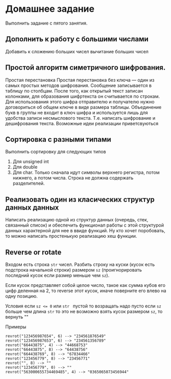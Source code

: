 # Домашнее задание
Выполнить задание с пятого занятия.

## Дополнить к работу с большими числами
Добавить к сложению больших чисел вычитание больших чисел

## Простой алгоритм симетричного шифрования.
Простая перестановка
Простая перестановка без ключа — один из самых простых методов шифрования. Сообщение записывается в таблицу по столбцам. После того, как открытый текст записан колонками, для образования шифртекста он считывается по строкам. Для использования этого шифра отправителю и получателю нужно договориться об общем ключе в виде размера таблицы. Объединение букв в группы не входит в ключ шифра и используется лишь для удобства записи несмыслового текста.
Т.е. написать шифрование и дешифрования текста.
Возможные идеи реализации приветсвуються

## Сортировка с разными типами
Выполнить сортировку для следующих типов

1. Для unsigned int
2. Для double
2. Для char. Только сначала идут символы верхнего регистра, потом нижнего, а потом числа. Строка не должна содержать разделителей.

## Реализовать один из класических структур данных данных
Написать реализацию одной из структур данных (очередь, стек, связанный список) и обеспечить функционал работы с этой структурой данных характерной для нее в ввиде функций.
Ну кто хочет поробовать, то можно написать простенькую реализацию хеш функции.

## Reverse or rotate
Входом есть строка `str` чисел. Разбить строку на куски (кусок есть подстрока начальной строки) размером `sz` (проигнорировать последний кусок если размер меньше чем `sz`).

Если кусок представляет собой целое число, такое как сумма кубов его цифр деленная на 2, то reverse этот кусок, иначе поверните его влево на одну позицию.

Условия
если `sz <= 0` или `str ` пустой то возращать надо пусто
если `sz` больше чем длина `str` то это не возможно взять кусок размером  `sz`, то вернуть ""

Примеры
```
revrot("123456987654", 6) --> "234561876549"
revrot("123456987653", 6) --> "234561356789"
revrot("66443875", 4) --> "44668753"
revrot("66443875", 8) --> "64438756"
revrot("664438769", 8) --> "67834466"
revrot("123456779", 8) --> "23456771"
revrot("", 8) --> ""
revrot("123456779", 0) --> "" 
revrot("563000655734469485", 4) --> "0365065073456944"
```